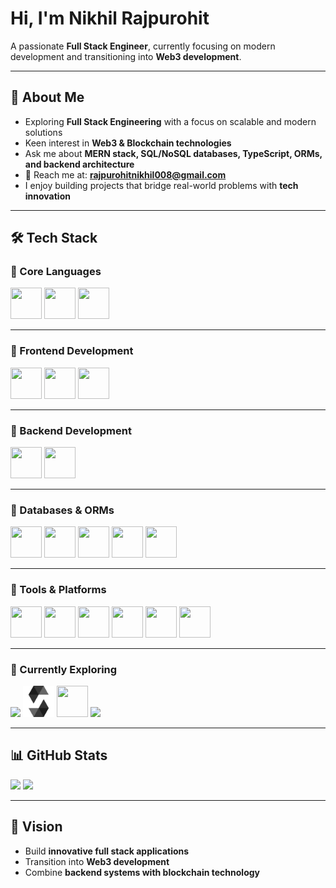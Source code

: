 # Hi, I'm Nikhil Rajpurohit  

A passionate **Full Stack Engineer**, currently focusing on modern development and transitioning into **Web3 development**.  

---

## 🚀 About Me
- Exploring **Full Stack Engineering** with a focus on scalable and modern solutions  
- Keen interest in **Web3 & Blockchain technologies**  
- Ask me about **MERN stack, SQL/NoSQL databases, TypeScript, ORMs, and backend architecture**  
- 📧 Reach me at: **rajpurohitnikhil008@gmail.com**  
- I enjoy building projects that bridge real-world problems with **tech innovation**  

---

## 🛠 Tech Stack  

### 🔹 Core Languages
<p>
  <img src="https://cdn.jsdelivr.net/gh/devicons/devicon/icons/cplusplus/cplusplus-original.svg" width="50" height="50"/>
  <img src="https://cdn.jsdelivr.net/gh/devicons/devicon/icons/javascript/javascript-original.svg" width="50" height="50"/>
  <img src="https://cdn.jsdelivr.net/gh/devicons/devicon/icons/typescript/typescript-original.svg" width="50" height="50"/>
</p>

---

### 🔹 Frontend Development
<p>
  <img src="https://cdn.jsdelivr.net/gh/devicons/devicon/icons/react/react-original.svg" width="50" height="50"/>
  <img src="https://cdn.jsdelivr.net/gh/devicons/devicon/icons/nextjs/nextjs-original.svg" width="50" height="50"/>
  <img src="https://cdn.jsdelivr.net/gh/devicons/devicon/icons/tailwindcss/tailwindcss-plain.svg" width="50" height="50"/>
</p>

---

### 🔹 Backend Development
<p>
  <img src="https://cdn.jsdelivr.net/gh/devicons/devicon/icons/nodejs/nodejs-original.svg" width="50" height="50"/>
  <img src="https://cdn.jsdelivr.net/gh/devicons/devicon/icons/express/express-original.svg" width="50" height="50"/>
</p>

---

### 🔹 Databases & ORMs
<p>
  <img src="https://cdn.jsdelivr.net/gh/devicons/devicon/icons/mongodb/mongodb-original.svg" width="50" height="50"/>
  <img src="https://cdn.jsdelivr.net/gh/devicons/devicon/icons/mongoose/mongoose-original.svg" width="50" height="50"/>
  <img src="https://cdn.jsdelivr.net/gh/devicons/devicon/icons/postgresql/postgresql-original.svg" width="50" height="50"/>
  <img src="https://cdn.jsdelivr.net/gh/devicons/devicon/icons/mysql/mysql-original.svg" width="50" height="50"/>
  <img src="https://cdn.jsdelivr.net/gh/devicons/devicon/icons/prisma/prisma-original.svg" width="50" height="50"/>
</p>

---

### 🔹 Tools & Platforms
<p>
  <img src="https://cdn.jsdelivr.net/gh/devicons/devicon/icons/git/git-original.svg" width="50" height="50"/>
  <img src="https://cdn.jsdelivr.net/gh/devicons/devicon/icons/github/github-original.svg" width="50" height="50"/>
  <img src="https://cdn.jsdelivr.net/gh/devicons/devicon/icons/vscode/vscode-original.svg" width="50" height="50"/>
  <img src="https://cdn.jsdelivr.net/gh/devicons/devicon/icons/postman/postman-original.svg" width="50" height="50"/>
  <img src="https://cdn.jsdelivr.net/gh/devicons/devicon/icons/figma/figma-original.svg" width="50" height="50"/>
  <img src="https://cdn.jsdelivr.net/gh/devicons/devicon/icons/npm/npm-original-wordmark.svg" width="50" height="50"/>
</p>

---

### 🔹 Currently Exploring
<p>
  <img src="https://cryptologos.cc/logos/ethereum-eth-logo.png" width="40"/>
  <img src="https://raw.githubusercontent.com/devicons/devicon/master/icons/solidity/solidity-original.svg" width="50"/>
  <img src="https://cdn.jsdelivr.net/gh/devicons/devicon/icons/rust/rust-plain.svg" width="50" height="50"/>
  <img src="https://img.shields.io/badge/Web3-DC5B18?style=for-the-badge&logo=web3.js&logoColor=white"/>
</p>

---

## 📊 GitHub Stats
<p>
  <img src="https://github-readme-stats.vercel.app/api?username=nikhil008-git&show_icons=true&theme=tokyonight" height="170"/>
  <img src="https://github-readme-stats.vercel.app/api/top-langs/?username=nikhil008-git&layout=compact&theme=tokyonight" height="170"/>
</p>

---

## 🌟 Vision
- Build **innovative full stack applications**  
- Transition into **Web3 development**  
- Combine **backend systems with blockchain technology**  
